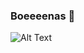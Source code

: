 ### Boeeeenas 👋
![Alt Text](https://www.educaciontrespuntocero.com/wp-content/uploads/2019/06/homer.gif)
<!--
**JuanWigg/JuanWigg** is a ✨ _special_ ✨ repository because its `README.md` (this file) appears on your GitHub profile.

[![JuanWigg's github stats](https://github-readme-stats.vercel.app/api?username=JuanWigg)](https://github.com/anuraghazra/github-readme-stats)

